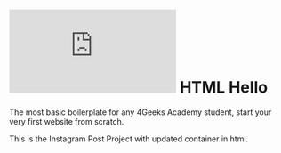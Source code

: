 # ![4Geeks Logo](http://assets.breatheco.de/apis/img/images.php?blob&random&cat=icon&tags=4geeks,16) HTML Hello

The most basic boilerplate for any 4Geeks Academy student, start your very first website from scratch.

This is the Instagram Post Project with updated container in html.
